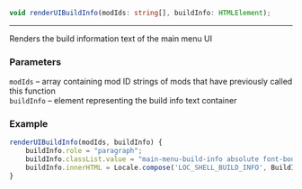 ```ts
void renderUIBuildInfo(modIds: string[], buildInfo: HTMLElement);
```

<hr>

Renders the build information text of the main menu UI

### Parameters

`modIds`    &ndash; array containing mod ID strings of mods that have previously called this function <br>
`buildInfo` &ndash; element representing the build info text container <br>


### Example

```js
renderUIBuildInfo(modIds, buildInfo) {
    buildInfo.role = "paragraph";
    buildInfo.classList.value = "main-menu-build-info absolute font-body-sm text-accent-2";
    buildInfo.innerHTML = Locale.compose('LOC_SHELL_BUILD_INFO', BuildInfo.version.display);
}
```

